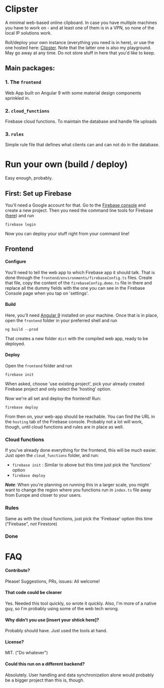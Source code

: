 # Clipster

A minimal web-based online clipboard. In case you have multiple machines you have to work on - and at least one of them is in a VPN, so none of the local IP solutions work.

Roll/deploy your own instance (everything you need is in here), or use the one hosted here: [Clipster](https://clipster.matthiasschicker.de). Note that the latter one is also my playground. May go away at any time. Do not store stuff in here that you'd like to keep.

## Main packages:

### 1. The `frontend`
Web App built on Angular 9 with some material design components sprinkled in.

### 2. `cloud_functions`
Firebase cloud functions. To maintain the database and handle file uploads

### 3. `rules`
Simple rule file that defines what clients can and can not do in the database.

# Run your own (build / deploy)

Easy enough, probably.

## First: Set up Firebase

You'll need a Google account for that. Go to the [Firebase console](https://console.firebase.google.com/u/0/) and create a new project.
Then you need the command line tools for Firebase ([here](https://www.npmjs.com/package/firebase-tools)) and run 
```
firebase login
```
Now you can deploy your stuff right from your command line!


## Frontend
#### Configure
You'll need to tell the web app to which Firebase app it should talk. That is done through the `frontend/environments/firebaseConfig.ts` files. Create that file, copy the content of the `firebaseConfig.demo.ts` file in there and replace all the dummy fields with the one you can see in the Firebase Console page when you tap on 'settings'.

#### Build
Here, you'll need [Angular 9](https://angular.io/) installed on your machine. 
Once that is in place, open the `frontend` folder in your preferred shell and run
```
ng build --prod
```
That creates a new folder `dist` with the compiled web app, ready to be deployed.

#### Deploy
Open the `frontend` folder and run
```
firebase init
```
When asked, choose 'use existing project', pick your already created Firebase project and only select the 'hosting' option.

Now we're all set and deploy the frontend! Run:
```
firebase deploy
```
From then on, your web-app should be reachable. You can find the URL in the `hosting` tab of the Firebase console. Probably not a lot will work, though, until cloud functions and rules are in place as well.

### Cloud functions
If you've already done everything for the frontend, this will be much easier. Just open the `cloud_functions` folder, and run:
* `firebase init` : Similar to above but this time just pick the 'functions' option
* `firebase deploy`

***Note***: When you're planning on running this in a larger scale, you might want to change the region where you functions run in `index.ts` file away from Europe and closer to your users.

### Rules
Same as with the cloud functions, just pick the 'Firebase' option this time ("Firebase", *not* Firestore)

### Done

# FAQ
#### Contribute?
Please! Suggestions, PRs, issues: All welcome!

#### That code could be cleaner
Yes. Needed this tool quickly, so wrote it quickly. Also, I'm more of a native guy, so I'm probably using some of the web tech wrong.

#### Why didn't you use [insert your shtick here]?
Probably should have. Just used the tools at hand.

#### License?
MIT. ("Do whatever")

#### Could this run on a different backend?
Absolutely. User handling and data synchronization alone would probably be a bigger project than this is, though.